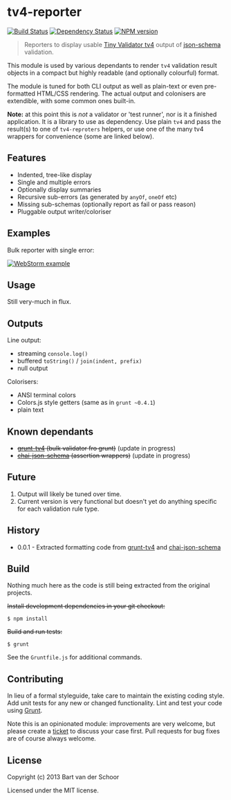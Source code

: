 # tv4-reporter

[![Build Status](https://secure.travis-ci.org/Bartvds/tv4-reporter.png?branch=master)](http://travis-ci.org/Bartvds/tv4-reporter) [![Dependency Status](https://gemnasium.com/Bartvds/tv4-reporter.png)](https://gemnasium.com/Bartvds/tv4-reporter) [![NPM version](https://badge.fury.io/js/tv4-reporter.png)](http://badge.fury.io/js/tv4-reporter)

> Reporters to display usable [Tiny Validator tv4](https://github.com/geraintluff/tv4) output of [json-schema](http://jsonschema.org) validation.

This module is used by various dependants to render `tv4` validation result objects in a compact but highly readable (and optionally colourful) format.

The module is tuned for both CLI output as well as plain-text or even pre-formatted HTML/CSS rendering. The actual output and colonisers are extendible, with some common ones built-in.

**Note:** at this point this is *not* a validator or 'test runner', nor is it a finished application. It is a library to use as dependency. Use plain `tv4` and pass the result(s) to one of `tv4-reproters` helpers, or use one of the many tv4 wrappers for convenience (some are linked below). 

## Features

* Indented, tree-like display
* Single and multiple errors
* Optionally display summaries
* Recursive sub-errors (as generated by `anyOf`, `oneOf` etc)
* Missing sub-schemas (optionally report as fail or pass reason)
* Pluggable output writer/coloriser

## Examples

Bulk reporter with single error:

[![WebStorm example](https://raw.github.com/Bartvds/tv4-reporter/master/media/webstorm-example-01.png)](https://raw.github.com/Bartvds/tv4-reporter/master/media/webstorm-example-01.png)

## Usage

Still very-much in flux.

## Outputs

Line output:

* streaming `console.log()`
* buffered `toString()` / `join(indent, prefix)`
* null output

Colorisers:

* ANSI terminal colors
* Colors.js style getters (same as in `grunt ~0.4.1`)
* plain text

## Known dependants

* ~~[grunt-tv4](https://github.com/Bartvds/grunt-tv4) (bulk validator fro grunt)~~ (update in progress)
* ~~[chai-json-schema](https://github.com/Bartvds/chai-json-schema) (assertion wrappers)~~ (update in progress)

## Future

1. Output will likely be tuned over time.
1. Current version is very functional but doesn't yet do anything specific for each validation rule type.

## History

* 0.0.1 - Extracted formatting code from [grunt-tv4](https://github.com/Bartvds/grunt-tv4) and [chai-json-schema](https://github.com/Bartvds/chai-json-schema)

## Build

Nothing much here as the code is still being extracted from the original projects.

~~Install development dependencies in your git checkout:~~

    $ npm install

~~Build and run tests:~~

    $ grunt

See the `Gruntfile.js` for additional commands.

## Contributing

In lieu of a formal styleguide, take care to maintain the existing coding style. Add unit tests for any new or changed functionality. Lint and test your code using [Grunt](http://gruntjs.com/).

Note this is an opinionated module: improvements are very welcome, but please create a [ticket](https://github.com/Bartvds/tv4-reporter/issues) to discuss your case first. Pull requests for bug fixes are of course always welcome. 

## License

Copyright (c) 2013 Bart van der Schoor

Licensed under the MIT license.